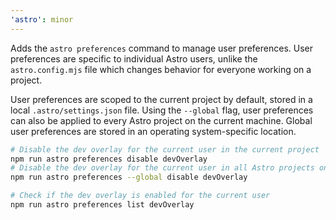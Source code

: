 ```yaml
---
'astro': minor
---
```


Adds the `astro preferences` command to manage user preferences. User preferences are specific to individual Astro users, unlike the `astro.config.mjs` file which changes behavior for everyone working on a project.

User preferences are scoped to the current project by default, stored in a local `.astro/settings.json` file. Using the `--global` flag, user preferences can also be applied to every Astro project on the current machine. Global user preferences are stored in an operating system-specific location.

```sh
# Disable the dev overlay for the current user in the current project
npm run astro preferences disable devOverlay
# Disable the dev overlay for the current user in all Astro projects on this machine
npm run astro preferences --global disable devOverlay

# Check if the dev overlay is enabled for the current user
npm run astro preferences list devOverlay
```
